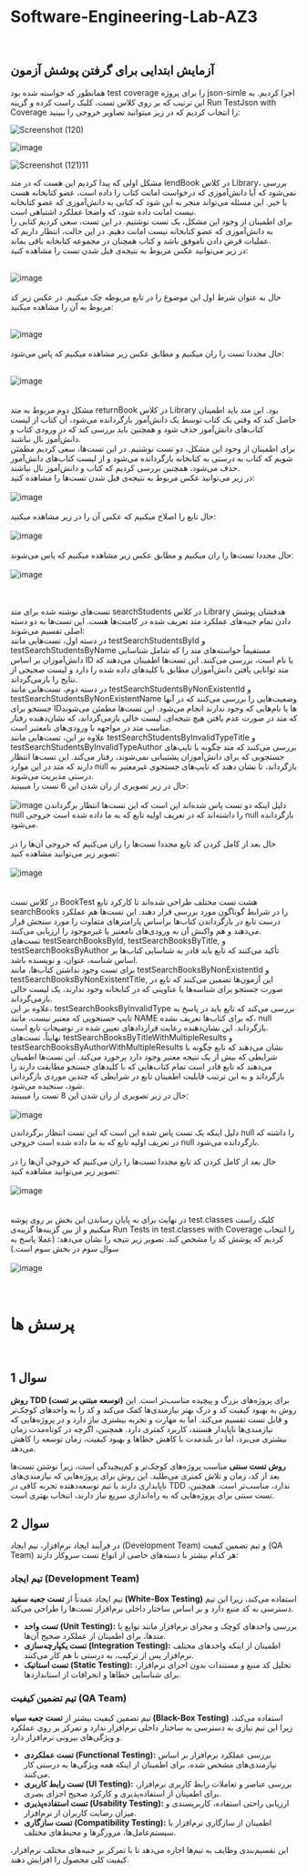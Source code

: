 # Software-Engineering-Lab-AZ3

<br>

 ## آزمایش ابتدایی برای گرفتن پوشش آزمون 
 همانطور که خواسته شده بود test coverage را برای پروژه json-simle اجرا کردیم. به این ترتیب که بر روی کلاس تست، کلیک راست کرده و گزینه Run TestJson with Coverage را انتخاب کردیم که در زیر میتوانید تصاویر خروجی را ببینید:
<br>

![Screenshot (120)](https://github.com/user-attachments/assets/454cfab3-68a2-4cb9-b1be-31fb97eff2a8)

![image](https://github.com/user-attachments/assets/fdc4de8b-552d-42b8-b676-cdf0b46dbb05)



 ![Screenshot (121)11](https://github.com/user-attachments/assets/d1e71d22-9e64-4374-8559-7c697810ff41)


مشکل اولی که پیدا کردیم این هست که در متد lendBook در کلاس Library، بررسی نمی‌شود که آیا دانش‌آموزی که درخواست امانت کتاب را داده است، عضو کتابخانه هست یا خیر. این مسئله می‌تواند منجر به این شود که کتابی به دانش‌آموزی که عضو کتابخانه نیست امانت داده شود، که واضحا عملکرد اشتباهی است. <br>
برای اطمینان از وجود این مشکل، یک تست نوشتیم. در این تست، سعی کردیم کتابی را به دانش‌آموزی که عضو کتابخانه نیست امانت دهیم. در این حالت، انتظار داریم که عملیات قرض دادن ناموفق باشد و کتاب همچنان در مجموعه کتابخانه باقی بماند. <br>
در زیر می‌توانید عکس مربوط به نتیجه‌ی فیل شدن تست را مشاهده کنید: <br> <br>

![image](https://github.com/user-attachments/assets/1c007a1c-3236-46bb-9f72-43e7b031abe5)
<br>
<br>
حال به عنوان شرط اول این موضوع را در تابع مربوطه چک میکنیم. در عکس زیر کد مربوط به آن را مشاهده میکنید: <br> <br>

![image](https://github.com/user-attachments/assets/0c2a8261-cf97-4d71-a2f5-6e4c4920e85c)
<br>
<br>
حال مجددا تست را ران میکنیم و مطابق عکس زیر مشاهده میکنیم که پاس می‌شود: <br> <br>

![image](https://github.com/user-attachments/assets/98bf4d29-0dd3-4b70-b855-2081acf6701a)
<br>
<br>
<br>
مشکل دوم مربوط به متد returnBook در کلاس Library بود. این متد باید اطمینان حاصل کند که وقتی یک کتاب توسط یک دانش‌آموز بازگردانده می‌شود، آن کتاب از لیست کتاب‌های دانش‌آموز حذف شود و همچنین باید بررسی کند که در ورودی کتاب و دانش‌آموز نال نباشند. <br>
برای اطمینان از وجود این مشکل، دو تست نوشتیم. در این تست‌ها، سعی کردیم مطمئن شویم که کتاب به درستی به کتابخانه بازگردانده می‌شود و از لیست کتاب‌های دانش‌آموز حذف می‌شود، همچنین بررسی کردیم که کتاب و دانش‌آموز نال نباشند. <br>
در زیر می‌توانید عکس مربوط به نتیجه‌ی فیل شدن تست‌ها را مشاهده کنید: <br> <br>
![image](https://github.com/user-attachments/assets/98038139-8bdc-457e-8126-a8fa037893b2)
<br>
<br>
حال تابع را اصلاح میکنیم که عکس آن را در زیر مشاهده میکنید: <br> <br>
![image](https://github.com/user-attachments/assets/4f43618b-ced1-4144-8714-626500b65260)
<br>
<br>
حال مجددا تست‌ها را ران میکنیم و مطابق عکس زیر مشاهده میکنیم که پاس می‌شوند: <br> <br>
![image](https://github.com/user-attachments/assets/4891be58-623f-4b37-bc0b-029d5af6ffea)
<br>
<br>
<br>

تست‌های نوشته شده برای متد searchStudents در کلاس Library هدفشان پوشش دادن تمام جنبه‌های عملکرد متد تعریف شده در کامنت‌ها هست. این تست‌ها به دو دسته اصلی تقسیم می‌شوند: <br>
در دسته اول، تست‌هایی مانند testSearchStudentsById و testSearchStudentsByName مستقیماً خواسته‌های متد را که شامل شناسایی دانش‌آموزان بر اساس ID یا نام است، بررسی می‌کنند. این تست‌ها اطمینان می‌دهند که متد توانایی یافتن دانش‌آموزان مطابق با کلیدهای داده شده را دارد و لیست صحیحی از نتایج را بازمی‌گرداند. <br>
در دسته دوم، تست‌هایی مانند testSearchStudentsByNonExistentId و testSearchStudentsByNonExistentName وضعیت‌هایی را بررسی می‌کنند که در آنها جستجو برای IDها یا نام‌هایی که وجود ندارند انجام می‌شود. این تست‌ها مطمئن می‌شوند که متد در صورت عدم یافتن هیچ نتیجه‌ای، لیست خالی بازمی‌گرداند، که نشان‌دهنده رفتار مناسب متد در مواجهه با ورودی‌های نامعتبر است. <br>
علاوه بر این، تست‌هایی مانند testSearchStudentsByInvalidTypeTitle و testSearchStudentsByInvalidTypeAuthor بررسی می‌کنند که متد چگونه با تایپ‌های جستجویی که برای دانش‌آموزان پشتیبانی نمی‌شوند، رفتار می‌کند. این تست‌ها انتظار دارند که متد در این موارد null بازگرداند، تا نشان دهند که تایپ‌های جستجوی غیرمعتبر به درستی مدیریت می‌شوند. <br>
حال در زیر تصویری از ران شدن این 6 تست را میبینید: <br> <br>
![image](https://github.com/user-attachments/assets/54cff7a4-eb1c-498a-8ae6-762475a55861)
دلیل اینکه دو تست پاس شده‌اند این است که این تست‌ها انتظار برگرداندن null را داشته‌اند که در تعریف اولیه تابع که به ما داده شده است خروجی null بازگردانده می‌شود. <br> <br>
حال بعد از کامل کردن کد تابع مجددا تست‌ها را ران می‌کنیم که خروجی آن‌ها را در تصویر زیر می‌توانید مشاهده کنید: <br> <br>
![image](https://github.com/user-attachments/assets/290186cc-db6a-499c-b8a0-3f240a4b18b5)
<br>
<br>
<br>
در کلاس تست BookTest هشت تست مختلف طراحی شده‌اند تا کارکرد تابع searchBooks را در شرایط گوناگون مورد بررسی قرار دهند. این تست‌ها هم عملکرد درست تابع در بازگرداندن کتاب‌ها براساس پارامترهای متفاوت را مورد سنجش قرار می‌دهند و هم واکنش آن به ورودی‌های نامعتبر یا غیرموجود را ارزیابی می‌کنند. <br>
تست‌های testSearchBooksById, testSearchBooksByTitle, و testSearchBooksByAuthor تأکید می‌کنند که تابع باید قادر به شناسایی کتاب‌ها بر اساس شناسه، عنوان، و نویسنده باشد. <br>
برای تست وجود نداشتن کتاب‌ها، مانند testSearchBooksByNonExistentId و testSearchBooksByNonExistentTitle, این آزمون‌ها تضمین می‌کنند که تابع در صورت جستجو برای شناسه‌ها یا عناوینی که در کتابخانه وجود ندارند، یک لیست خالی بازمی‌گرداند. <br>
علاوه بر این، testSearchBooksByInvalidType بررسی می‌کند که تابع باید در پاسخ به تایپ جستجویی که معتبر نیست، مانند NAME که برای کتاب‌ها تعریف نشده، null بازگرداند. این نشان‌دهنده رعایت قراردادهای تعیین شده در توضیحات تابع است. <br>
نهایتاً، تست‌های testSearchBooksByTitleWithMultipleResults و testSearchBooksByAuthorWithMultipleResults نشان می‌دهند که تابع چگونه با شرایطی که بیش از یک نتیجه معتبر وجود دارد برخورد می‌کند. این تست‌ها اطمینان می‌دهند که تابع قادر است تمام کتاب‌هایی که با کلیدهای جستجو مطابقت دارند را بازگرداند و به این ترتیب قابلیت اطمینان تابع در شرایطی که چندین موردی بازگردانی شود، سنجیده می‌شود. <br>
خال در زیر تصویری از ران شدن این 8 تست را میبینید: <br> <br>
![image](https://github.com/user-attachments/assets/fad6d5f3-232a-4236-bc3c-3b088e985b01)

دلیل اینکه یک تست پاس شده‌ این است که این تست‌ انتظار برگرداندن null را داشته‌ که در تعریف اولیه تابع که به ما داده شده است خروجی null بازگردانده می‌شود. <br> <br>
حال بعد از کامل کردن کد تابع مجددا تست‌ها را ران می‌کنیم که خروجی آن‌ها را در تصویر زیر می‌توانید مشاهده کنید: <br> <br>
![image](https://github.com/user-attachments/assets/6aa1dd31-4396-4a5c-8b33-e5ad18e7ca0f)
<br>
<br>
<br>
در نهایت برای به پایان رساندن این بخش بر روی پوشه test.classes کلیک راست میکنیم و از بین گزینه‌ها گزینه‌ی  Run Tests in test.classes with Coverage را انتخاب کردیم که پوشش کد را مشخص کند. تصویر زیر نتیجه را نشان می‌دهد: (عملا پاسخ به سوال سوم در بخش سوم است.) <br> <br>
![image](https://github.com/user-attachments/assets/0437ad2e-e33c-4d38-b53d-513d2cb89fbe)
<br>
<br>
<br>

# پرسش ها
<br>


 ## سوال 1


**روش TDD (توسعه مبتنی بر تست)** برای پروژه‌های بزرگ و پیچیده مناسب‌تر است. این روش به بهبود کیفیت کد و درک بهتر نیازمندی‌ها کمک می‌کند و کد را به واحدهای کوچک‌تر و قابل تست تقسیم می‌کند. اما به مهارت و تجربه بیشتری نیاز دارد و در پروژه‌هایی که نیازمندی‌ها ناپایدار هستند، کاربرد کمتری دارد. همچنین، اگرچه در کوتاه‌مدت زمان بیشتری می‌برد، اما در بلندمدت با کاهش خطاها و بهبود کیفیت، زمان توسعه را کاهش می‌دهد.

**روش تست سنتی** مناسب پروژه‌های کوچک‌تر و کم‌پیچیدگی است، زیرا نوشتن تست‌ها بعد از کد، زمان و تلاش کمتری می‌طلبد. این روش برای پروژه‌هایی که نیازمندی‌های ناپایداری دارند یا تیم توسعه‌دهنده تجربه کافی در TDD ندارد، مناسب‌تر است. همچنین، تست سنتی برای پروژه‌هایی که به راه‌اندازی سریع نیاز دارند، انتخاب بهتری است.
<br>
## سوال 2
در فرآیند ایجاد نرم‌افزار، تیم ایجاد (Development Team) و تیم تضمین کیفیت (QA Team) هر کدام بیشتر با دسته‌های خاصی از انواع تست سروکار دارند:

### تیم ایجاد (Development Team)
تیم ایجاد عمدتاً از **تست جعبه سفید (White-Box Testing)** استفاده می‌کند، زیرا این تیم دسترسی به کد منبع دارد و بر اساس ساختار داخلی نرم‌افزار تست‌ها را طراحی می‌کند.

- **تست واحد (Unit Testing):** بررسی واحدهای کوچک و مجزای نرم‌افزار مانند توابع یا متدها، برای اطمینان از عملکرد صحیح آن‌ها.
- **تست یکپارچه‌سازی (Integration Testing):** اطمینان از اینکه واحدهای مختلف نرم‌افزار پس از ترکیب، به درستی با هم کار می‌کنند.
- **تست استاتیک (Static Testing):** تحلیل کد منبع و مستندات بدون اجرای نرم‌افزار، برای شناسایی خطاها و انحرافات از استانداردها.

### تیم تضمین کیفیت (QA Team)
تیم تضمین کیفیت بیشتر از **تست جعبه سیاه (Black-Box Testing)** استفاده می‌کند، زیرا این تیم نیازی به دسترسی به ساختار داخلی نرم‌افزار ندارد و تمرکز بر روی عملکرد و ویژگی‌های بیرونی نرم‌افزار دارد.

- **تست عملکردی (Functional Testing):** بررسی عملکرد نرم‌افزار بر اساس نیازمندی‌های مشخص شده، برای اطمینان از اینکه همه ویژگی‌ها به درستی کار می‌کنند.
- **تست رابط کاربری (UI Testing):** بررسی عناصر و تعاملات رابط کاربری نرم‌افزار، برای اطمینان از استفاده‌پذیری و کارکرد صحیح اجزای بصری.
- **تست استفاده‌پذیری (Usability Testing):** ارزیابی راحتی استفاده، کاربرپسندی و میزان رضایت کاربران از نرم‌افزار.
- **تست سازگاری (Compatibility Testing):** اطمینان از سازگاری نرم‌افزار با سیستم‌عامل‌ها، مرورگرها و محیط‌های مختلف. 

این تقسیم‌بندی وظایف به تیم‌ها اجازه می‌دهد تا با تمرکز بر جنبه‌های مختلف نرم‌افزار، کیفیت کلی محصول را افزایش دهند.

